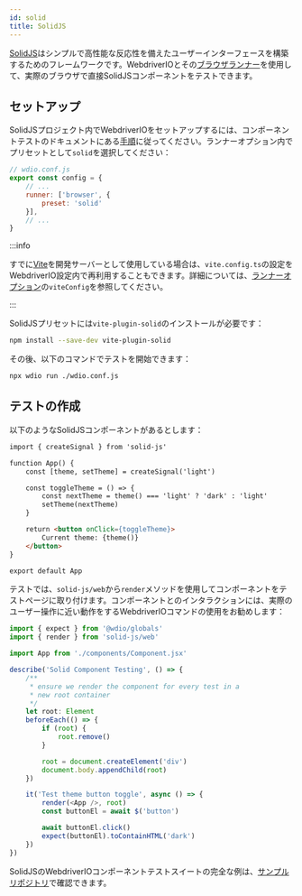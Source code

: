 ```yaml
---
id: solid
title: SolidJS
---
```


[SolidJS](https://www.solidjs.com/)はシンプルで高性能な反応性を備えたユーザーインターフェースを構築するためのフレームワークです。WebdriverIOとその[ブラウザランナー](/docs/runner#browser-runner)を使用して、実際のブラウザで直接SolidJSコンポーネントをテストできます。

## セットアップ

SolidJSプロジェクト内でWebdriverIOをセットアップするには、コンポーネントテストのドキュメントにある[手順](/docs/component-testing#set-up)に従ってください。ランナーオプション内でプリセットとして`solid`を選択してください：

```js
// wdio.conf.js
export const config = {
    // ...
    runner: ['browser', {
        preset: 'solid'
    }],
    // ...
}
```

:::info

すでに[Vite](https://vitejs.dev/)を開発サーバーとして使用している場合は、`vite.config.ts`の設定をWebdriverIO設定内で再利用することもできます。詳細については、[ランナーオプション](/docs/runner#runner-options)の`viteConfig`を参照してください。

:::

SolidJSプリセットには`vite-plugin-solid`のインストールが必要です：

```sh npm2yarn
npm install --save-dev vite-plugin-solid
```

その後、以下のコマンドでテストを開始できます：

```sh
npx wdio run ./wdio.conf.js
```

## テストの作成

以下のようなSolidJSコンポーネントがあるとします：

```html title="./components/Component.tsx"
import { createSignal } from 'solid-js'

function App() {
    const [theme, setTheme] = createSignal('light')

    const toggleTheme = () => {
        const nextTheme = theme() === 'light' ? 'dark' : 'light'
        setTheme(nextTheme)
    }

    return <button onClick={toggleTheme}>
        Current theme: {theme()}
    </button>
}

export default App
```

テストでは、`solid-js/web`から`render`メソッドを使用してコンポーネントをテストページに取り付けます。コンポーネントとのインタラクションには、実際のユーザー操作に近い動作をするWebdriverIOコマンドの使用をお勧めします：

```ts title="app.test.tsx"
import { expect } from '@wdio/globals'
import { render } from 'solid-js/web'

import App from './components/Component.jsx'

describe('Solid Component Testing', () => {
    /**
     * ensure we render the component for every test in a
     * new root container
     */
    let root: Element
    beforeEach(() => {
        if (root) {
            root.remove()
        }

        root = document.createElement('div')
        document.body.appendChild(root)
    })

    it('Test theme button toggle', async () => {
        render(<App />, root)
        const buttonEl = await $('button')

        await buttonEl.click()
        expect(buttonEl).toContainHTML('dark')
    })
})
```

SolidJSのWebdriverIOコンポーネントテストスイートの完全な例は、[サンプルリポジトリ](https://github.com/webdriverio/component-testing-examples/tree/main/solidjs-typescript-vite)で確認できます。